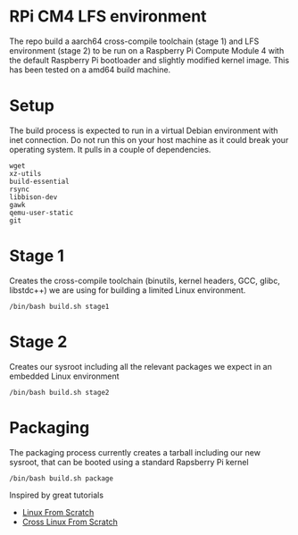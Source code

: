 # RPi CM4 LFS environment
The repo build a aarch64 cross-compile toolchain (stage 1) and LFS environment (stage 2) to be run on a Raspberry Pi
Compute Module 4 with the default Raspberry Pi bootloader and slightly modified kernel image. This has been tested on a amd64 build machine.

# Setup

The build process is expected to run in a virtual Debian environment with inet connection. Do not run this on your host machine as it could break 
your operating system. It pulls in a couple of dependencies.
```
wget 
xz-utils 
build-essential 
rsync 
libbison-dev 
gawk
qemu-user-static
git
```

# Stage 1
Creates the cross-compile toolchain (binutils, kernel headers, GCC, glibc, libstdc++) we are using for building a limited
Linux environment.

`/bin/bash build.sh stage1`

# Stage 2
Creates our sysroot including all the relevant packages we expect in an embedded Linux environment

`/bin/bash build.sh stage2`

# Packaging
The packaging process currently creates a tarball including our new sysroot, that can be booted using a standard Rapsberry Pi 
kernel

`/bin/bash build.sh package`

Inspired by great tutorials

- [Linux From Scratch](https://www.linuxfromscratch.org/)
- [Cross Linux From Scratch](https://trac.clfs.org/)